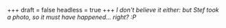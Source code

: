
+++
draft = false
headless = true
+++
_I don't believe it either: but Stef took a photo, so it must have happened... right? :P_
